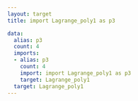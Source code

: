```yaml
---
layout: target
title: import Lagrange_poly1 as p3

data:
  alias: p3
  count: 4
  imports:
  - alias: p3
    count: 4
    import: import Lagrange_poly1 as p3
    target: Lagrange_poly1
  target: Lagrange_poly1
---
```


